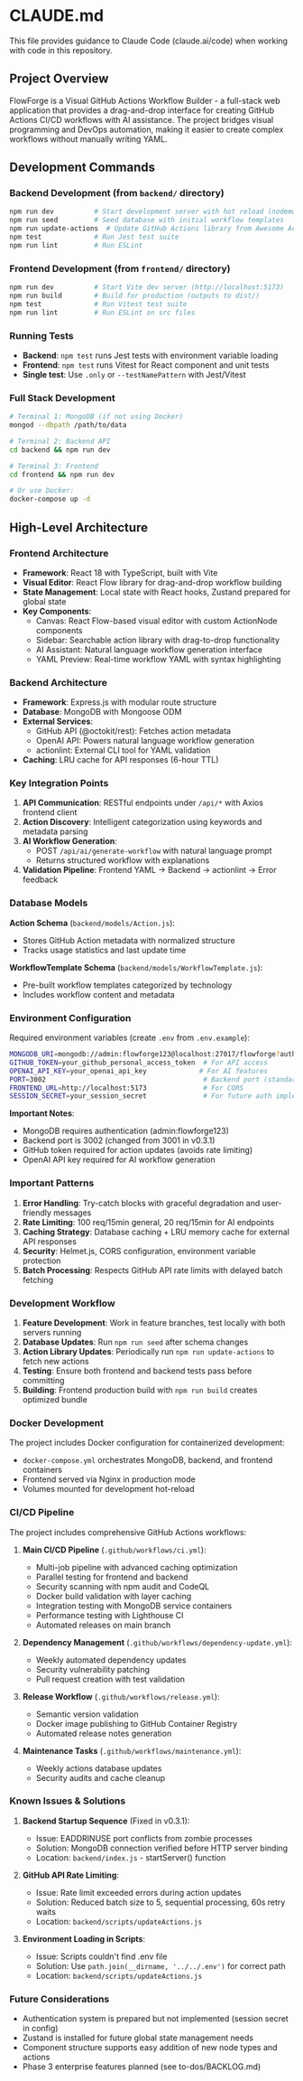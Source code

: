 # CLAUDE.md

This file provides guidance to Claude Code (claude.ai/code) when working with code in this repository.

## Project Overview

FlowForge is a Visual GitHub Actions Workflow Builder - a full-stack web application that provides a drag-and-drop interface for creating GitHub Actions CI/CD workflows with AI assistance. The project bridges visual programming and DevOps automation, making it easier to create complex workflows without manually writing YAML.

## Development Commands

### Backend Development (from `backend/` directory)

```bash
npm run dev          # Start development server with hot reload (nodemon)
npm run seed         # Seed database with initial workflow templates
npm run update-actions  # Update GitHub Actions library from Awesome Actions
npm test             # Run Jest test suite
npm run lint         # Run ESLint
```

### Frontend Development (from `frontend/` directory)

```bash
npm run dev          # Start Vite dev server (http://localhost:5173)
npm run build        # Build for production (outputs to dist/)
npm test             # Run Vitest test suite
npm run lint         # Run ESLint on src files
```

### Running Tests

- **Backend**: `npm test` runs Jest tests with environment variable loading
- **Frontend**: `npm test` runs Vitest for React component and unit tests
- **Single test**: Use `.only` or `--testNamePattern` with Jest/Vitest

### Full Stack Development

```bash
# Terminal 1: MongoDB (if not using Docker)
mongod --dbpath /path/to/data

# Terminal 2: Backend API
cd backend && npm run dev

# Terminal 3: Frontend
cd frontend && npm run dev

# Or use Docker:
docker-compose up -d
```

## High-Level Architecture

### Frontend Architecture

- **Framework**: React 18 with TypeScript, built with Vite
- **Visual Editor**: React Flow library for drag-and-drop workflow building
- **State Management**: Local state with React hooks, Zustand prepared for global state
- **Key Components**:
  - Canvas: React Flow-based visual editor with custom ActionNode components
  - Sidebar: Searchable action library with drag-to-drop functionality
  - AI Assistant: Natural language workflow generation interface
  - YAML Preview: Real-time workflow YAML with syntax highlighting

### Backend Architecture

- **Framework**: Express.js with modular route structure
- **Database**: MongoDB with Mongoose ODM
- **External Services**:
  - GitHub API (@octokit/rest): Fetches action metadata
  - OpenAI API: Powers natural language workflow generation
  - actionlint: External CLI tool for YAML validation
- **Caching**: LRU cache for API responses (6-hour TTL)

### Key Integration Points

1. **API Communication**: RESTful endpoints under `/api/*` with Axios frontend client
2. **Action Discovery**: Intelligent categorization using keywords and metadata parsing
3. **AI Workflow Generation**:
   - POST `/api/ai/generate-workflow` with natural language prompt
   - Returns structured workflow with explanations
4. **Validation Pipeline**: Frontend YAML → Backend → actionlint → Error feedback

### Database Models

**Action Schema** (`backend/models/Action.js`):

- Stores GitHub Action metadata with normalized structure
- Tracks usage statistics and last update time

**WorkflowTemplate Schema** (`backend/models/WorkflowTemplate.js`):

- Pre-built workflow templates categorized by technology
- Includes workflow content and metadata

### Environment Configuration

Required environment variables (create `.env` from `.env.example`):

```bash
MONGODB_URI=mongodb://admin:flowforge123@localhost:27017/flowforge?authSource=admin
GITHUB_TOKEN=your_github_personal_access_token  # For API access
OPENAI_API_KEY=your_openai_api_key             # For AI features
PORT=3002                                       # Backend port (standardized from 3001)
FRONTEND_URL=http://localhost:5173              # For CORS
SESSION_SECRET=your_session_secret              # For future auth implementation
```

**Important Notes**:
- MongoDB requires authentication (admin:flowforge123)
- Backend port is 3002 (changed from 3001 in v0.3.1)
- GitHub token required for action updates (avoids rate limiting)
- OpenAI API key required for AI workflow generation

### Important Patterns

1. **Error Handling**: Try-catch blocks with graceful degradation and user-friendly messages
2. **Rate Limiting**: 100 req/15min general, 20 req/15min for AI endpoints
3. **Caching Strategy**: Database caching + LRU memory cache for external API responses
4. **Security**: Helmet.js, CORS configuration, environment variable protection
5. **Batch Processing**: Respects GitHub API rate limits with delayed batch fetching

### Development Workflow

1. **Feature Development**: Work in feature branches, test locally with both servers running
2. **Database Updates**: Run `npm run seed` after schema changes
3. **Action Library Updates**: Periodically run `npm run update-actions` to fetch new actions
4. **Testing**: Ensure both frontend and backend tests pass before committing
5. **Building**: Frontend production build with `npm run build` creates optimized bundle

### Docker Development

The project includes Docker configuration for containerized development:

- `docker-compose.yml` orchestrates MongoDB, backend, and frontend containers
- Frontend served via Nginx in production mode
- Volumes mounted for development hot-reload

### CI/CD Pipeline

The project includes comprehensive GitHub Actions workflows:

1. **Main CI/CD Pipeline** (`.github/workflows/ci.yml`):
   - Multi-job pipeline with advanced caching optimization
   - Parallel testing for frontend and backend
   - Security scanning with npm audit and CodeQL
   - Docker build validation with layer caching
   - Integration testing with MongoDB service containers
   - Performance testing with Lighthouse CI
   - Automated releases on main branch

2. **Dependency Management** (`.github/workflows/dependency-update.yml`):
   - Weekly automated dependency updates
   - Security vulnerability patching
   - Pull request creation with test validation

3. **Release Workflow** (`.github/workflows/release.yml`):
   - Semantic version validation
   - Docker image publishing to GitHub Container Registry
   - Automated release notes generation

4. **Maintenance Tasks** (`.github/workflows/maintenance.yml`):
   - Weekly actions database updates
   - Security audits and cache cleanup

### Known Issues & Solutions

1. **Backend Startup Sequence** (Fixed in v0.3.1):
   - Issue: EADDRINUSE port conflicts from zombie processes
   - Solution: MongoDB connection verified before HTTP server binding
   - Location: `backend/index.js` - startServer() function

2. **GitHub API Rate Limiting**:
   - Issue: Rate limit exceeded errors during action updates
   - Solution: Reduced batch size to 5, sequential processing, 60s retry waits
   - Location: `backend/scripts/updateActions.js`

3. **Environment Loading in Scripts**:
   - Issue: Scripts couldn't find .env file
   - Solution: Use `path.join(__dirname, '../../.env')` for correct path
   - Location: `backend/scripts/updateActions.js`

### Future Considerations

- Authentication system is prepared but not implemented (session secret in config)
- Zustand is installed for future global state management needs
- Component structure supports easy addition of new node types and actions
- Phase 3 enterprise features planned (see to-dos/BACKLOG.md)
